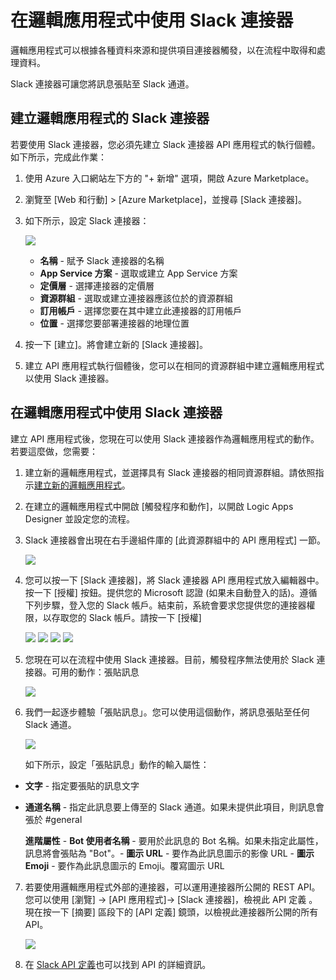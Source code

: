 <properties 
	pageTitle="Slack 連接器"
	description="開始使用 Slack 連接器"
	authors="anuragdalmia" 
	manager="dwrede" 
	editor="" 
	services="app-service\logic" 
	documentationCenter=""/>

<tags
	ms.service="app-service-logic"
	ms.workload="integration"
	ms.tgt_pltfrm="na"
	ms.devlang="na"
	ms.topic="article"
	ms.date="04/21/2015"
	ms.author="andalmia"/>

# 在邏輯應用程式中使用 Slack 連接器 #

邏輯應用程式可以根據各種資料來源和提供項目連接器觸發，以在流程中取得和處理資料。

Slack 連接器可讓您將訊息張貼至 Slack 通道。

## 建立邏輯應用程式的 Slack 連接器 ##
若要使用 Slack 連接器，您必須先建立 Slack 連接器 API 應用程式的執行個體。如下所示，完成此作業：

1.	使用 Azure 入口網站左下方的 "+ 新增" 選項，開啟 Azure Marketplace。
2.	瀏覽至 [Web 和行動] > [Azure Marketplace]，並搜尋 [Slack 連接器]。
3.	如下所示，設定 Slack 連接器：
 
	![][1]
	- **名稱** - 賦予 Slack 連接器的名稱
	- **App Service 方案** - 選取或建立 App Service 方案
	- **定價層** - 選擇連接器的定價層
	- **資源群組** - 選取或建立連接器應該位於的資源群組
	- **訂用帳戶** - 選擇您要在其中建立此連接器的訂用帳戶
	- **位置** - 選擇您要部署連接器的地理位置

4. 按一下 [建立]。將會建立新的 [Slack 連接器]。
5. 建立 API 應用程式執行個體後，您可以在相同的資源群組中建立邏輯應用程式以使用 Slack 連接器。

## 在邏輯應用程式中使用 Slack 連接器 ##
建立 API 應用程式後，您現在可以使用 Slack 連接器作為邏輯應用程式的動作。若要這麼做，您需要：

1.	建立新的邏輯應用程式，並選擇具有 Slack 連接器的相同資源群組。請依照指示[建立新的邏輯應用程式]。  	
	
2.	在建立的邏輯應用程式中開啟 [觸發程序和動作]，以開啟 Logic Apps Designer 並設定您的流程。
	
3.	Slack 連接器會出現在右手邊組件庫的 [此資源群組中的 API 應用程式] 一節。
 
	![][2]
4.	您可以按一下 [Slack 連接器]，將 Slack 連接器 API 應用程式放入編輯器中。按一下 [授權] 按鈕。提供您的 Microsoft 認證 (如果未自動登入的話)。遵循下列步驟，登入您的 Slack 帳戶。結束前，系統會要求您提供您的連接器權限，以存取您的 Slack 帳戶。請按一下 [授權]
 
	![][3]
	![][4]
	![][5]
	![][6]
	
5.	您現在可以在流程中使用 Slack 連接器。目前，觸發程序無法使用於 Slack 連接器。可用的動作：張貼訊息
 
	![][7]

6.	我們一起逐步體驗「張貼訊息」。您可以使用這個動作，將訊息張貼至任何 Slack 通道。
 
	![][8]

	如下所示，設定「張貼訊息」動作的輸入屬性：

 - **文字** - 指定要張貼的訊息文字
 - **通道名稱** - 指定此訊息要上傳至的 Slack 通道。如果未提供此項目，則訊息會張於 #general

 	**進階屬性** - **Bot 使用者名稱** - 要用於此訊息的 Bot 名稱。如果未指定此屬性，訊息將會張貼為 "Bot"。- **圖示 URL** - 要作為此訊息圖示的影像 URL - **圖示 Emoji** - 要作為此訊息圖示的 Emoji。覆寫圖示 URL
 

7. 若要使用邏輯應用程式外部的連接器，可以運用連接器所公開的 REST API。您可以使用 [瀏覽] -> [API 應用程式]-> [Slack 連接器]，檢視此 API 定義 。現在按一下 [摘要] 區段下的 [API 定義] 鏡頭，以檢視此連接器所公開的所有 API。

	![][9]

9. 在 [Slack API 定義]也可以找到 API 的詳細資訊。

<!-- Image reference -->
[1]: ./media/app-service-logic-connector-slack/img1.PNG
[2]: ./media/app-service-logic-connector-slack/img2.PNG
[3]: ./media/app-service-logic-connector-slack/img3.PNG
[4]: ./media/app-service-logic-connector-slack/img4.PNG
[5]: ./media/app-service-logic-connector-slack/img5.PNG
[6]: ./media/app-service-logic-connector-slack/img6.PNG
[7]: ./media/app-service-logic-connector-slack/img7.PNG
[8]: ./media/app-service-logic-connector-slack/img8.PNG
[9]: ./media/app-service-logic-connector-slack/img9.PNG

<!-- Links -->
[建立新的邏輯應用程式]: app-service-logic-create-a-logic-app.md
[Slack API 定義]: https://msdn.microsoft.com/zh-tw/library/dn708020.aspx

<!----HONumber=62-->